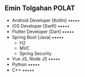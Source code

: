 ## Emin Tolgahan POLAT 

  - Android Developer [Kotlin] ⭑⭑⭑⭑⭒
  - iOS Developer [Swift] ⭑⭑⭑⭒⭒
  - Flutter Developer [Dart] ⭑⭑⭑⭒⭒
  - Spring Boot [Java] ⭑⭑⭑⭒⭒
      - H2
      - MVC
      - Spring Security
  - Vue JS, Node JS ⭑⭑⭑⭒⭒
  - Python ⭑⭑⭑⭒⭒
  - C++ ⭑⭑⭒⭒⭒
  
